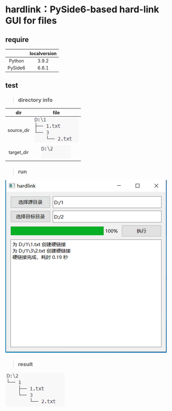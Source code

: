 # hardlink：PySide6-based hard-link GUI for files

## require  

||localversion|
|:---:|:---:|
|Python|3.9.2|
|PySide6|6.6.1|

## test
> ### directory info
|dir|file|
|:---:|:---:|
|source_dir|![source_dir](https://github.com/yqhapi/hardlink/blob/main/img/source_dir.png)|
|target_dir|![target_dir](https://github.com/yqhapi/hardlink/blob/main/img/target_dir.png)|

> ### run
![gui](https://github.com/yqhapi/hardlink/blob/main/img/gui.png)

> ### result
![result](https://github.com/yqhapi/hardlink/blob/main/img/result.png)